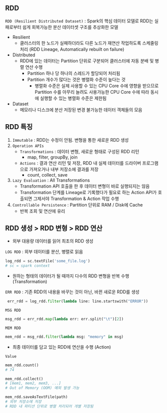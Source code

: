 ## RDD

`RDD (Resilient Distributed Dataset)` : Spark의 핵심 데이터 모델로 RDD는 실패로부터 쉽게 회복가능한 분산 데이터셋 구조를 추상화한 모델

- Resilient
    - 클러스터의 한 노드가 실패하더라도 다른 노드가 재연산 작업하도록 스케줄링 처리 (RDD Lineage, Automatically rebuilt on failure)
- Distributed
    - RDD에 있는 데이터는 Partition 단위로 구분되어 클러스터에 자동 분배 및 병렬 연산 수행
        - Partition 하나 당 하나의 스레드가 할당되어 처리됨
        - Partition 개수가 많다는 것은 병렬화 수준이 높다는 것
            - 병렬화 수준은 실제 사용할 수 있는 CPU Core 수에 영향을 받으므로 Partition 수를 아무리 늘려도 사용가능한 CPU Core 수에 따라 동시에 실행할 수 있는 병렬화 수준은 제한됨
- Dataset
    - 메모리나 디스크에 분산 저장된 변경 불가능한 데이터 객체들의 모음
    

## RDD 특징

1. `Immutable` : RDD는 수정이 안됨. 변형을 통한 새로운 RDD 생성
2. `Operation APIs`
    - `Transformations` : 데이터 변형, 새로운 형태로 구성된 RDD 리턴
        - map, filter, groupBy, join
    - `Actions` : 결과 연산 리턴 및 저장, RDD 내 실제 데이터를 드라이버 프로그램으로 가져오거나 내부 저장소에 결과를 저장
        - count, collect, save
3. `Lazy Evaluation` : All Transformations 
    - Transformation API 호출을 한 후 데이터 변형이 바로 실행되지는 않음
    - Transformation 단계를 Lineage로 기록했다가 필요로 하는 Action API가 호출되면 그제서야 Transformation & Action 작업 수행
4. `Controllable Persistence` : Partition 단위로 RAM / Disk에 Cache
    - 반복 조회 및 연산에 유리
    

## RDD 생성 > RDD 변형 > RDD 연산

- 외부 대용량 데이터를 읽어 최초의 RDD 생성

`LOG RDD` : 외부 데이터를 분산, 병렬로 읽음

```python
log_rdd = sc.textFile('some_file.log')
# sc = spark context
```

- 원하는 형태의 데이터가 될 때까지 다수의 RDD 변형을 반복 수행 (Transformation)

`ERR RDD` : 기존 RDD의 내용을 바꾸는 것이 아닌, 바뀐 새로운 RDD를 생성

```python
 err_rdd = log_rdd.filter(lambda line: line.startswith("ERROR"))
```

`MSG RDD`

```python
msg_rdd = err_rdd.map(lambda err: err.split("\t")[2])
```

`MEM RDD`

```python
mem_rdd = msg_rdd.filter(lambda msg: "memory" in msg)
```

- 최종 데이터를 담고 있는 RDD에 연산을 수행 (Action)

`Value`

```python
mem_rdd.count()
# 74

mem_rdd.collect()
# [mem1, mem2, mem3, ...]
# Out of Memory (OOM) 예외 발생 가능

mem_rdd.saveAsTextFile(path) 
# 외부 저장소에 저장
# RDD 내 파티션 단위로 병렬 처리되어 개별 저장됨
```
